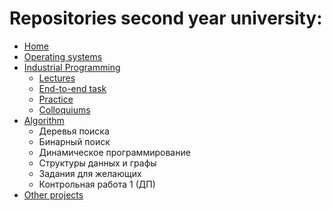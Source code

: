 # Repositories second year university:

- [Home](https://github.com/KristianKuznetsov/HomeRepository)
- [Operating systems](https://github.com/KristianKuznetsov/JavaSecondCourseOperatingSystems)
- [Industrial Programming](https://github.com/KristianKuznetsov/JavaSecondCourseIndustrialProgramming)
  - [Lectures](https://github.com/KristianKuznetsov/avaSecondCourseLectures)
  - [End-to-end task](https://github.com/KristianKuznetsov/JavaSecondCourseEnd-to-endTask)
  - [Practice](https://github.com/KristianKuznetsov/JavaPractice)
  - [Colloquiums](https://github.com/KristianKuznetsov/JavaSecondCourseColloquiums)
- [Algorithm](https://github.com/KristianKuznetsov/Algorithms)
    - Деревья поиска
    - Бинарный поиск
    - Динамическое программирование
    - Структуры данных и графы
    - Задания для желающих
    - Контрольная работа 1 (ДП)
- [Other projects](https://github.com/KristianKuznetsov/JavaSecondCourseOtherProjects)
